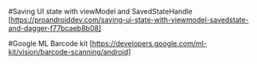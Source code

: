 #Saving UI state with viewModel and SavedStateHandle [https://proandroiddev.com/saving-ui-state-with-viewmodel-savedstate-and-dagger-f77bcaeb8b08]

#Google ML Barcode kit [https://developers.google.com/ml-kit/vision/barcode-scanning/android]


